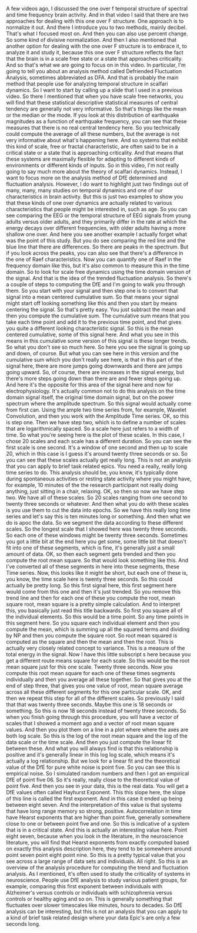  A few videos ago, I discussed the one over f temporal structure of spectral and time frequency brain activity. And in that video I said that there are two approaches for dealing with this one over F structure. One approach is to normalize it out. And there I introduce you to two methods, mainly decibel. That's what I focused most on. And then you can also use percent change. So some kind of divisive normalization. And then I also mentioned that another option for dealing with the one over F structure is to embrace it, to analyze it and study it, because this one over F structure reflects the fact that the brain is in a scale free state or a state that approaches criticality. And so that's what we are going to focus on in this video. In particular, I'm going to tell you about an analysis method called Defriended Fluctuation Analysis, sometimes abbreviated as DFA. And that is probably the main method that people use for analyzing temporal structure in scalfari dynamics. So I want to start by calling up a slide that I used in a previous video. So there I mentioned that when you have scale free networks, you will find that these statistical descriptive statistical measures of central tendency are generally not very informative. So that's things like the mean or the median or the mode. If you look at this distribution of earthquake magnitudes as a function of earthquake frequency, you can see that these measures that there is no real central tendency here. So you technically could compute the average of all these numbers, but the average is not very informative about what's happening here. And so systems that exhibit this kind of scale, free or fractal characteristic, are often said to be in a critical state or a state that is approaching criticality. And that means that these systems are maximally flexible for adapting to different kinds of environments or different kinds of inputs. So in this video, I'm not really going to say much more about the theory of scalfari dynamics. Instead, I want to focus more on the analysis method of DfE determined and fluctuation analysis. However, I do want to highlight just two findings out of many, many, many studies on temporal dynamics and one of our characteristics in brain activity. But this is just two examples to show you that these kinds of one over dynamics are actually related to various characteristics that people might be interested in, such as age. So you can see comparing the EEG or the temporal structure of EEG signals from young adults versus older adults, and they primarily differ in the rate at which the energy decays over different frequencies, with older adults having a more shallow one over. And here you see another example I actually forget what was the point of this study. But you do see comparing the red line and the blue line that there are differences. So there are peaks in the spectrum. But if you look across the peaks, you can also see that there's a difference in the one of Raef characteristics. Now you can quantify one of Raef in the frequency domain like this, but it's also common to measure this in the time domain. So to look for scale free dynamics using the time domain version of the signal. And that is the idea of the trended fluctuation analysis. So there's a couple of steps to computing the DfE and I'm going to walk you through them. So you start with your signal and then step one is to convert that signal into a mean centered cumulative sum. So that means your signal might start off looking something like this and then you start by means centering the signal. So that's pretty easy. You just subtract the mean and then you compute the cumulative sum. The cumulative sum means that you take each time point and add it to the previous time point, and that gives you quite a different looking characteristic signal. So this is the mean centered cumulative, some of this signal here. And what you see in this means in this cumulative some version of this signal is these longer trends. So what you don't see so much here. So here you see the signal is going up and down, of course. But what you can see here in this version and the cumulative sum which you don't really see here, is that in this part of the signal here, there are more jumps going downwards and there are jumps going upward. So, of course, there are increases in the signal energy, but there's more steps going down than there are and fewer steps going up. And here it's the opposite for this area of the signal here and now for electrophysiology. It's actually common not to do this analysis on the time domain signal itself, the original time domain signal, but on the power spectrum where the amplitude spectrum. So this signal would actually come from first can. Using the ample two time series from, for example, Wavelet Convolution, and then you work with the Amplitude Time series. OK, so this is step one. Then we have step two, which is to define a number of scales that are logarithmically spaced. So a scale here just refers to a width of time. So what you're seeing here is the plot of these scales. In this case, I chose 20 scales and each scale has a different duration. So you can see the first scale is one second. It's a window of one second and then up to scale 20, which in this case is I guess it's around twenty three seconds or so. So you can see that these scales actually get really long. This is not an analysis that you can apply to brief task related epics. You need a really, really long time series to do. This analysis should be, you know, it's typically done during spontaneous activities or resting state activity where you might have, for example, 10 minutes of the the research participant not really doing anything, just sitting in a chair, relaxing. OK, so then so now we have step two. We have all of these scales. So 20 scales ranging from one second to twenty three seconds or whatever. And then what you do with these scales is you use them to cut the data into epochs. So we have this really long time series and let's say this is ten minutes long or something. And then what we do is apoc the data. So we segment the data according to these different scales. So the longest scale that I showed here was twenty three seconds. So each one of these windows might be twenty three seconds. Sometimes you got a little bit at the end here you get some, some little bit that doesn't fit into one of these segments, which is fine, it's generally just a small amount of data. OK, so then each segment gets trended and then you compute the root mean square. So that would look something like this. And I've converted all of these segments in here into these segments, these Time series. Now, this looks like it might be short, but each one of these is, you know, the time scale here is twenty three seconds. So this could actually be pretty long. So this first signal here, this first segment here would come from this one and then it's just trended. So you remove this trend line and then for each one of these you compute the root, mean square root, mean square is a pretty simple calculation. And to interpret this, you basically just read this title backwards. So first you square all of the individual elements. So this would be a time point. So any time points in this segment here. So you square each individual element and then you compute the mean, which is summing up all the squared terms and dividing by NP and then you compute the square root. So root mean squared is computed as the square and then the mean and then the root. This is actually very closely related concept to variance. This is a measure of the total energy in the signal. Now I have this little subscript s here because you get a different route means square for each scale. So this would be the root mean square just for this one scale. Twenty three seconds. Now you compute this root mean square for each one of these times segments individually and then you average all these together. So that gives you at the end of step three, that gives you one value of root, mean square average across all these different segments for this one particular scale. OK, and then we repeat this step for all of the different scales. So previously I said that that was twenty three seconds. Maybe this one is 18 seconds or something. So this is now 18 seconds instead of twenty three seconds. So when you finish going through this procedure, you will have a vector of scales that I showed a moment ago and a vector of root mean square values. And then you plot them on a line in a plot where where the axes are both log scale. So this is the log of the root mean square and the log of the data scale or the time scale. And then you just compute the linear fit between these. And what you will always find is that this relationship is positive and it's generally linear in this log log scale, which means it's actually a log relationship. But we look for a linear fit and the theoretical value of the DfE for pure white noise is point five. So you can see this is empirical noise. So I simulated random numbers and then I got an empirical DfE of point five 06. So it's really, really close to the theoretical value of point five. And then you see in your data, this is the real data. You will get a DfE values often called Hayhurst Exponent. This this slope here, the slope of this line is called the first exponent. And in this case it ended up being between eight seven. And the interpretation of this value is that systems that have long range memory so strong, positive. Autocorrelation in time have Hearst exponents that are higher than point five, generally somewhere close to one or between point five and one. So this is indicative of a system that is in a critical state. And this is actually an interesting value here. Point eight seven, because when you look in the literature, in the neuroscience literature, you will find that Hearst exponents from exactly computed based on exactly this analysis description here, they tend to be somewhere around point seven point eight point nine. So this is a pretty typical value that you see across a large range of data sets and individuals. All right. So this is an overview of the analysis procedure for computing the trend and fluctuation analysis. As I mentioned, it's often used to study the criticality of systems in neuroscience. People use DfE analysis to study various patient groups, for example, comparing this first exponent between individuals with Alzheimer's versus controls or individuals with schizophrenia versus controls or healthy aging and so on. This is generally something that fluctuates over slower timescales like minutes, hours to decades. So DfE analysis can be interesting, but this is not an analysis that you can apply to a kind of brief task related design where your data Epic's are only a few seconds long.